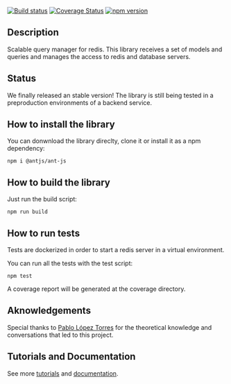 [![Build status](https://travis-ci.org/notaphplover/ant-js.svg?branch=develop)](https://travis-ci.org/notaphplover/ant-js.svg?branch=develop)
[![Coverage Status](https://coveralls.io/repos/github/notaphplover/ant-js/badge.svg?branch=develop)](https://coveralls.io/github/notaphplover/ant-js?branch=develop)
[![npm version](https://badge.fury.io/js/%40antjs%2Fant-js.svg)](https://badge.fury.io/js/%40antjs%2Fant-js.svg)

## Description

Scalable query manager for redis. This library receives a set of models and queries and manages the access to redis and database servers.

## Status

We finally released an stable version! The library is still being tested in a preproduction environments of a backend service.

## How to install the library

You can donwnload the library direclty, clone it or install it as a npm dependency:

```
npm i @antjs/ant-js
```

## How to build the library

Just run the build script:

```
npm run build
```

## How to run tests

Tests are dockerized in order to start a redis server in a virtual environment.

You can run all the tests with the test script:

```
npm test
```

A coverage report will be generated at the coverage directory.

## Aknowledgements

Special thanks to [Pablo López Torres](https://github.com/supertowers) for the theoretical knowledge and conversations that led to this project.

## Tutorials and Documentation

See more [tutorials](https://notaphplover.github.io/ant-js/tutorial/introduction.html) and [documentation](https://notaphplover.github.io/ant-js/).
